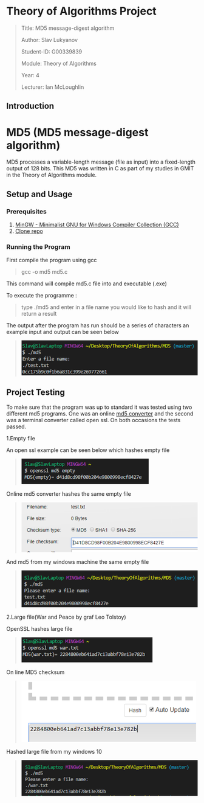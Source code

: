 # Theory of Algorithms Project

>Title: MD5 message-digest algorithm
>
>Author: Slav Lukyanov
>
>Student-ID: G00339839
>
>Module: Theory of Algorithms
>
>Year: 4
>
>Lecturer: Ian McLoughlin

## Introduction

# MD5 (MD5 message-digest algorithm)
MD5 processes a variable-length message (file as input) into a fixed-length output of 128 bits.
This MD5 was written in C as part of my studies in GMIT in the Theory of Algorithms module.

## Setup and Usage

### Prerequisites

1. <a href="https://sourceforge.net/projects/mingw/">MinGW - Minimalist GNU for Windows Compiler Collection (GCC)</a>
2. <a href="https://github.com/SlavLuk/MD5">Clone repo</a>

### Running the Program
First compile the program using gcc

> gcc -o md5 md5.c 

This command will compile md5.c file into and executable (.exe)

To execute the programme :
>type ./md5 and enter in a file name you would like to hash and it will return a result

The output after the program has run should be a series of characters
an example input and output can be seen below
><img src="https://github.com/SlavLuk/MD5/blob/master/img/example.PNG">

## Project Testing

To make sure that the program was up to standard it was tested using two 
different md5 programs. One was an online <a href="http://onlinemd5.com">md5 converter</a> and the second was a 
terminal converter called open ssl. On both occasions the tests passed.
 
1.Empty file

An open ssl example can be seen below which hashes empty file
><img src="https://github.com/SlavLuk/MD5/blob/master/img/empty.png">
Online md5 converter hashes the same empty file
><img src="https://github.com/SlavLuk/MD5/blob/master/img/online.png">
And md5 from my windows machine the same empty file
><img src="https://github.com/SlavLuk/MD5/blob/master/img/mine.png">

2.Large file(War and Peace by graf Leo Tolstoy)

OpenSSL hashes large file
><img src="https://github.com/SlavLuk/MD5/blob/master/img/warssl.png">
On line MD5 checksum
><img src="https://github.com/SlavLuk/MD5/blob/master/img/warline.png">
Hashed large file from my windows 10
><img src="https://github.com/SlavLuk/MD5/blob/master/img/warmine.png">




